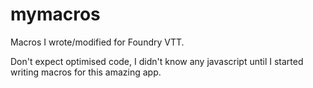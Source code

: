 # mymacros
Macros I wrote/modified for Foundry VTT. 

Don't expect optimised code, I didn't know any javascript until I started writing macros for this amazing app.
